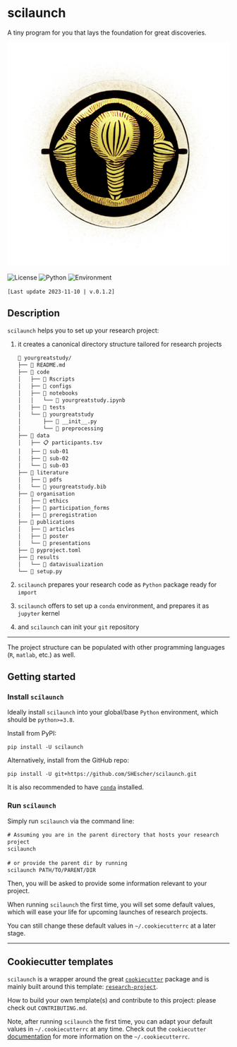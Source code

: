 # scilaunch

A tiny program for you that lays the foundation for great discoveries.

![scilaunch](scilaunch_logo.png)

![License](https://img.shields.io/badge/license-BSD-blue.svg)
![Python](https://img.shields.io/badge/python->=3.8-blue.svg)
![Environment](https://github.com/SHEscher/scilaunch/actions/workflows/tests.yaml/badge.svg)

`[Last update 2023-11-10 | v.0.1.2]`

## Description

`scilaunch` helps you to set up your research project:

1. it creates a canonical directory structure tailored for research projects
    ```
    🚀 yourgreatstudy/
    ├── 📄 README.md
    ├── 📂 code
    │   ├── 📁 Rscripts
    │   ├── 📁 configs
    │   ├── 📂 notebooks
    │   │   └── 🐍 yourgreatstudy.ipynb
    │   ├── 📁 tests
    │   └── 📂 yourgreatstudy
    │       ├── 🐍 __init__.py
    │       └── 📁 preprocessing
    ├── 📂 data
    │   ├── 📋 participants.tsv
    │   ├── 📁 sub-01
    │   ├── 📁 sub-02
    │   └── 📁 sub-03
    ├── 📂 literature
    │   ├── 📁 pdfs
    │   └── 📙 yourgreatstudy.bib
    ├── 📂 organisation
    │   ├── 📁 ethics
    │   ├── 📁 participation_forms
    │   ├── 📁 preregistration
    ├── 📂 publications
    │   ├── 📁 articles
    │   ├── 📁 poster
    │   └── 📁 presentations
    ├── 📄 pyproject.toml
    ├── 📂 results
    │   └── 📁 datavisualization
    └── 🐍 setup.py
    ```
2. `scilaunch` prepares your research code as `Python` package ready for `import`

3. `scilaunch` offers to set up a `conda` environment, and prepares it as `jupyter` kernel

4. and `scilaunch` can init your `git` repository

---

The project structure can be populated with other programming languages (`R`, `matlab`, etc.) as well.

## Getting started

### Install `scilaunch`

Ideally install `scilaunch` into your global/base `Python` environment, which should be `python>=3.8`.

Install from PyPI:
```shell
pip install -U scilaunch
```

Alternatively, install from the GitHub repo:
```shell
pip install -U git+https://github.com/SHEscher/scilaunch.git
```

It is also recommended to have [`conda`](https://docs.conda.io/projects/conda/en/latest/user-guide/install/index.html) installed.

### Run `scilaunch`

Simply run `scilaunch` via the command line:

```shell
# Assuming you are in the parent directory that hosts your research project
scilaunch

# or provide the parent dir by running
scilaunch PATH/TO/PARENT/DIR
```

Then, you will be asked to provide some information relevant to your project.


When running `scilaunch` the first time, you will set some default values, which will ease your life for upcoming launches of research projects.

You can still change these default values in `~/.cookiecutterrc` at a later stage.

---

## Cookiecutter templates

`scilaunch` is a wrapper around the great [`cookiecutter`](https://github.com/cookiecutter/cookiecutter) package
and is mainly built around this template: [`research-project`](https://github.com/SHEscher/research-project).

How to build your own template(s) and contribute to this project: please check out `CONTRIBUTING.md`.

Note, after running `scilaunch` the first time, you can adapt your default values in `~/.cookiecutterrc` at any time.
Check out the `cookiecutter` [documentation](https://cookiecutter.readthedocs.io/en/stable/index.html) for more information on the `~/.cookiecutterrc`.
